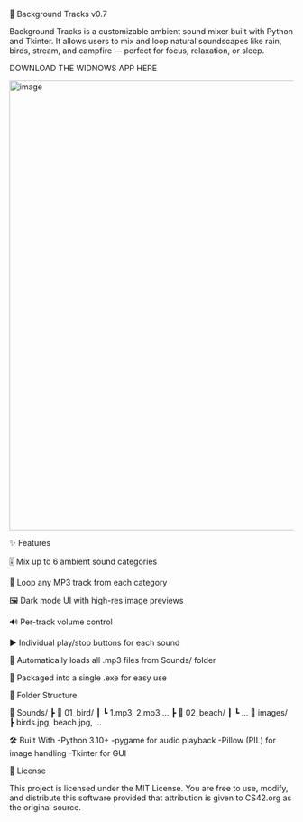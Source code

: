 🎵 Background Tracks v0.7

Background Tracks is a customizable ambient sound mixer built with Python and Tkinter. It allows users to mix and loop natural soundscapes like rain, birds, stream, and campfire — perfect for focus, relaxation, or sleep.

DOWNLOAD THE WIDNOWS APP HERE


<img width="909" height="797" alt="image" src="https://github.com/user-attachments/assets/950a4c3d-c45c-43c6-8cc9-c90527bd30d0" />





✨ Features

🎚 Mix up to 6 ambient sound categories

🎵 Loop any MP3 track from each category

🖼 Dark mode UI with high-res image previews

🔊 Per-track volume control

▶️ Individual play/stop buttons for each sound

📂 Automatically loads all .mp3 files from Sounds/ folder

💾 Packaged into a single .exe for easy use

📁 Folder Structure

📁 Sounds/
 ┣ 📁 01_bird/
 ┃ ┗ 1.mp3, 2.mp3 ...
 ┣ 📁 02_beach/
 ┃ ┗ ...
📁 images/
 ┣ birds.jpg, beach.jpg, ...

🛠 Built With
  -Python 3.10+
  -pygame for audio playback
  -Pillow (PIL) for image handling
  -Tkinter for GUI

📄 License

This project is licensed under the MIT License.
You are free to use, modify, and distribute this software provided that attribution is given to CS42.org as the original source.
